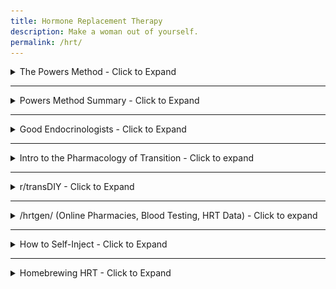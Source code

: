 ```yaml
---
title: Hormone Replacement Therapy
description: Make a woman out of yourself.
permalink: /hrt/
---
```


<details>
  <summary>The Powers Method - Click to Expand</summary>
  <br>
  
   Dr. Powers seems to know his stuff, and lots of people report excellent results using his hormone regimen.
   
   He hates Spironolactone, and gives a good reason why. (46:52 in the lecture)
   
   Please watch the entire lecture if you have time, its very informative. If you skip through you will miss useful info.
   
   If you **must** skip ahead, **30:33 - 1:02:00** is where MtF information comes up.
    
   His Lecture Slides: [download link.](https://powersfamilymedicine.com/s/Healthcare-of-the-Transgender-Patient-V60.pptx)
   
   His Lecture Video: [https://www.youtube.com/watch?v=fefu33e8O-0](https://www.youtube.com/watch?v=fefu33e8O-0)
    
     
</details>

---

<details>
  <summary>Powers Method Summary - Click to Expand</summary>
  <br>
  Listen to the lecture first!
   
  It is better to know as much as possible about what is happening with your body during transition.
  However, if you're short on time, an anon made this image to summarize the lecture.
  
  ![summary](https://raw.githubusercontent.com/Estrogen-Rocks/estrogen-rocks.github.io/master/assets/powers-summary.png)

</details>

---

<details>
  <summary>Good Endocrinologists - Click to Expand</summary>
  <br>
  
  Unfortunately due to WPATH and general lack of reliable data, many endocrinologists just give you 2mg of E2 and 200mg of spiro and call it a day.
  The following list has endocrinologists that follow the Powers method. 
  
  Unfortunately this only includes the US, UK, and Canada. If you know an endo who follows Powers and they aren't on the list, please consider adding to the wiki or [sending us an e-mail.](mailto://{{site.email}})
  
  [https://www.reddit.com/r/DrWillPowers/wiki/index](https://www.reddit.com/r/DrWillPowers/wiki/index)
</details>

---

<details>
  <summary>Intro to the Pharmacology of Transition - Click to expand</summary>
  <br>
  
  [https://male-to-female.org/en/mtf_pharmacology](https://male-to-female.org/en/mtf_pharmacology)
  
  (The latest version can be found here: [https://n2t.net/ark:21206/10003](https://n2t.net/ark:21206/10003))
  
  
  This website has an analysis of HRT, its effects, and lists various studies that explore hormone therapy.
  There are also a few articles about cosmetic surgery, miscellaneous scientific information, 
  and a few papers and essays on self surgery (both cosmetic and gender-affirming). 
  Essentially, this is a website for the academic trans woman.
  
  [https://male-to-female.org/en/index](https://male-to-female.org/en/index) (Permalink: [https://n2t.net/ark:21206/10029](https://n2t.net/ark:21206/10029))
      
  **There is a spanish version of the site!**
  
  [https://male-to-female.org/es](https://male-to-female.org/es)
</details>

---

<details>
   <summary>r/transDIY - Click to Expand</summary>
   <br>
   Lots of information on DIY hrt in a moderated space.
   
   **Please read the wiki first.**
   
   [https://www.reddit.com/r/TransDIY/wiki/index](https://www.reddit.com/r/TransDIY/wiki/index)
   
    
</details>

---

<details>
  <summary>/hrtgen/ (Online Pharmacies, Blood Testing, HRT Data) - Click to expand</summary>
  <br>
  
If you would prefer to be less than PC, there is a general thread on /lgbt/ where most questions are asked and answered involving hrt, medication, and the like.

The latest thread can be searched here: [https://4channel.org/lgbt/hrtgen](https://4channel.org/lgbt/hrtgen)

---

Please take the survey and help us determine the best medications, 
dosages, and treatment regime to get the results we want.

[Survey](https://1drv.ms/xs/s!AudRJceTA5C9c2G5lCV2Avq0kQ0)

[Survey data](https://1drv.ms/x/s!AudRJceTA5C9cyIWo6_X14AvHyM)

[HRTGen Data Analysis](https://1drv.ms/f/s!AudRJceTA5C9gRLLWnbpdzlIxe4r)

[HRT Info Sheets](https://1drv.ms/f/s!AudRJceTA5C9gQnyM7wxZcBGWRzW)

[Pill ID](https://www.drugs.com/imprints.php) 

[DrugBank](https://www.drugbank.ca/) 

[Basic HRT](https://apps.carleton.edu/campus/gsc/assets/hormones_MTF.pdf)
 
[HRT ranges](http://www.hemingways.org/GIDinfo/hrt_ref.htm)

[Powers Method](https://powersfamilymedicine.com/s/Healthcare-of-the-Transgender-Patient-V60.pptx)

[Endocrine Society Guidelines](https://academic.oup.com/jcem/article/102/11/3869/4157558)

[Callen-Lorde Guidelines (with flutamide)](http://callen-lorde.org/graphics/2018/05/Callen-Lorde-TGNC-Hormone-Therapy-Protocols-2018.pdf)

[Transline Guidelines (with bicalutamide)](https://transline.zendesk.com/hc/en-us/article_attachments/360041993173/TransLine_HRT_Guidelines_FINAL.pdf)

[WPATH SOC](https://www.wpath.org/publications/soc)

[TransDIY](https://www.reddit.com/r/transDIY)

[Blood tests (US)](https://www.privatemdlabs.com/)

[Blood tests (UK, Ireland)](https://www.medichecks.com/)

[Blood tests (Canada Only)](https://bloodtestscanada.com/)

[Blood tests (Sweden)](https://werlabs.se/)

[Blood tests by mail](https://www.letsgetchecked.com/) - DIY capillary blood samples. Expensive.

[Lab test guide](https://www.healthcare.uiowa.edu/path_handbook/index.html) 

[FtM HRT](http://www.ftmguide.org/ttypes.html)

[/HRTGen/ Archives](https://1drv.ms/w/s!AudRJceTA5C9fiPMDzSLX7xF9MI)

---

## Online pharmacy list:

[http://inhousepharmacy.vu](http://inhousepharmacy.vu) has been popular in the US.

[http://eu-aibolit.com](http://eu-aibolit.com) is a reliable site that ships to a lot of places. Good for EU anons. They list shipping rates for the UK, Canada, and US among others so I guess they ship there. [http://eu-aibolit.com/content/15-usloviya-dostavki](http://eu-aibolit.com/content/15-usloviya-dostavki)

[https://aphrodites.shop](https://aphrodites.shop) reportedly ships to Canada. You need to email the site operator to order. In the EU shipping times of two weeks have been reported. Email contact@aphrodites.shop to order.

[http://unitedpharmacies-uk.md](http://unitedpharmacies-uk.md) seems to work for the UK.

There's also [unitedpharmacies.md](unitedpharmacies.md) (US-centric) and [unitedpharmacies.nl](unitedpharmacies.nl) (Netherlands-centric)

[alldaychemist.com](alldaychemist.com) is another.

[http://lena.kiev.ua/ev/](http://lena.kiev.ua/ev/) has become popular for injections.

[https://sshifter.puzl.com/](https://sshifter.puzl.com/) Turkey to Worldwide, popular.

[https://www.buyonlineventolin.io](https://www.buyonlineventolin.io) Turkey to Worldwide.

### Less reliable/untested/poorly tested sites:

[https://inhome-health.com/](https://inhome-health.com/) seems iffy so consider them a last resort. Messed up orders have been reported. They are said to ship to Canada.

[https://amazon4health.com/](https://amazon4health.com/) - expensive, no bica.

[https://9san.ch/hrt/](https://9san.ch/hrt/) for more detailed product lists.
</details>

---

<details>
  <summary>How to Self-Inject - Click to Expand</summary>
  <br>
  
  Your physician will probably already have guidelines and instructions for you, but sometimes your doctor is sucky.
  
  
  ### FDA Approved guide for using syringes, sharps, and needles:
  
  [Safely using Sharps.](https://www.fda.gov/medical-devices/consumer-products/safely-using-sharps-needles-and-syringes-home-work-and-travel)
  
  The FDA link also has a few PDF's at the bottom which link to more info as to how to dispose of sharps and sharp containers. 
  
  [Handling and disposing of Sharps](https://ehs.unl.edu/sop/s-bio-sharps-handling_disposing.pdf)
  
  ### Self Injections: 
  
  #### Specifically for hormones:
  [https://www.harlemunited.org/wp-content/uploads/2020/05/Hormone-Self-Injection-Instructions.pdf](https://www.harlemunited.org/wp-content/uploads/2020/05/Hormone-Self-Injection-Instructions.pdf)
  
  #### General-Use
  [https://www.walgreens.com/images/adaptive/pharmacy/specialty-pharmacy/SP14267-Injection_PatEd_sprd.pdf](  https://www.walgreens.com/images/adaptive/pharmacy/specialty-pharmacy/SP14267-Injection_PatEd_sprd.pdf)
</details>

---

<details>
  <summary>Homebrewing HRT - Click to Expand</summary>
   <br>
   
   # Disclaimer - We do not endorse this information. 
   ## This site is NOT responsible in any way, shape, or form for any and all results if you chose to follow this advice. However, we understand that desperate times may call for desperate measures, so these links will remain here. 
  
   [HRT Homebrewing](https://gist.github.com/nerotard/f9fb97d0bbb135f56d73c521b5bb2b2b#file-hrt-homebrewing-by-nerotard-gc)
   
   This guide seems to have been adapted from r/steroids. If you must do this, then do your research and read their wiki. Most of the information is for bodybuilders bulking up, but the information is still relevant.
   
   [https://www.reddit.com/r/steroids/wiki/index](https://www.reddit.com/r/steroids/wiki/index)
   
</details>





